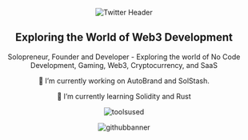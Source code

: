 <div align="center">

  ![Twitter Header](https://github.com/user-attachments/assets/791907c1-7da4-48c6-a518-e897fcb4b5fa)

<div align="center">
<h2>Exploring the World of Web3 Development</h2>
<p>Solopreneur, Founder and  Developer  - Exploring the world of No Code Development, Gaming, Web3, Cryptocurrency, and SaaS</p>



<p>🔭 I’m currently working on AutoBrand and SolStash.</p> 
<p>🌱 I’m currently learning Solidity and Rust</p>




<p align="center">



![toolsused](https://github.com/user-attachments/assets/60539585-2c5e-477c-8463-4afff4d5583d)



</p>







![githubbanner](https://github.com/user-attachments/assets/90262065-5d53-4f75-8281-7a075f325e1e)

</div 


